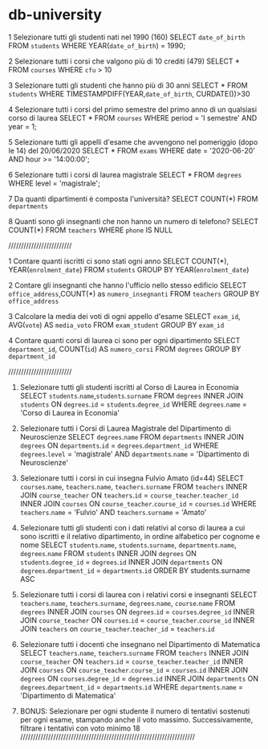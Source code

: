 # db-university

1
Selezionare tutti gli studenti nati nel 1990 (160)
SELECT `date_of_birth`
FROM `students`
WHERE YEAR(`date_of_birth`) = 1990;

2
Selezionare tutti i corsi che valgono più di 10 crediti (479)
SELECT \*
FROM `courses`
WHERE `cfu` > 10

3
Selezionare tutti gli studenti che hanno più di 30 anni
SELECT \*
FROM `students`
WHERE TIMESTAMPDIFF(YEAR,`date_of_birth`, CURDATE())>30

4
Selezionare tutti i corsi del primo semestre del primo anno di un qualsiasi corso di
laurea
SELECT \*
FROM `courses`
WHERE period = 'I semestre' AND year = 1;

5
Selezionare tutti gli appelli d'esame che avvengono nel pomeriggio (dopo le 14) del
20/06/2020
SELECT \*
FROM `exams`
WHERE date = '2020-06-20' AND hour >= '14:00:00';

6
Selezionare tutti i corsi di laurea magistrale
SELECT \*
FROM `degrees`
WHERE level = 'magistrale';

7
Da quanti dipartimenti è composta l'università?
SELECT COUNT(\*)
FROM `departments`

8 Quanti sono gli insegnanti che non hanno un numero di telefono?
SELECT COUNT(\*)
FROM `teachers`
WHERE `phone` IS NULL

/////////////////////////

1 Contare quanti iscritti ci sono stati ogni anno
SELECT COUNT(\*), YEAR(`enrolment_date`)
FROM `students`
GROUP BY YEAR(`enrolment_date`)

2 Contare gli insegnanti che hanno l'ufficio nello stesso edificio
SELECT `office_address`,COUNT(\*) as `numero_insegnanti`
FROM `teachers`
GROUP BY `office_address`

3 Calcolare la media dei voti di ogni appello d'esame
SELECT `exam_id`, AVG(`vote`) AS `media_voto`
FROM `exam_student`
GROUP BY `exam_id`

4 Contare quanti corsi di laurea ci sono per ogni dipartimento
SELECT `department_id`, COUNT(`id`) AS `numero_corsi`
FROM `degrees`
GROUP BY `department_id`

/////////////////////////

1. Selezionare tutti gli studenti iscritti al Corso di Laurea in Economia
   SELECT `students`.`name`,`students`.`surname`
   FROM `degrees`
   INNER JOIN `students` ON `degrees`.`id` = `students`.`degree_id`
   WHERE `degrees`.`name` = 'Corso di Laurea in Economia'

2. Selezionare tutti i Corsi di Laurea Magistrale del Dipartimento di
   Neuroscienze
   SELECT `degrees`.`name`
   FROM `departments`
   INNER JOIN `degrees` ON `departments`.`id` = `degrees`.`department_id`
   WHERE `degrees`.`level` = 'magistrale' AND `departments`.`name` = 'Dipartimento di Neuroscienze'

3. Selezionare tutti i corsi in cui insegna Fulvio Amato (id=44)
   SELECT `courses`.`name`, `teachers`.`name`, `teachers`.`surname`
   FROM `teachers`
   INNER JOIN `course_teacher` ON `teachers`.`id` = `course_teacher`.`teacher_id`
   INNER JOIN `courses` ON `course_teacher`.`course_id` = `courses`.`id`
   WHERE `teachers`.`name` = 'Fulvio' AND `teachers`.`surname` = 'Amato'

4. Selezionare tutti gli studenti con i dati relativi al corso di laurea a cui
   sono iscritti e il relativo dipartimento, in ordine alfabetico per cognome e
   nome
   SELECT `students`.`name`, `students`.`surname`, `departments`.`name`, `degrees`.`name`
   FROM `students`
   INNER JOIN `degrees` ON `students`.`degree_id` = `degrees`.`id`
   INNER JOIN `departments` ON `degrees`.`department_id` = `departments`.`id`
   ORDER BY students.surname ASC
5. Selezionare tutti i corsi di laurea con i relativi corsi e insegnanti
   SELECT `teachers`.`name`, `teachers`.`surname`, `degrees`.`name`, `course`.`name`
   FROM `degrees`
   INNER JOIN `courses` ON `degrees`.`id` = `courses`.`degree_id`
   INNER JOIN `course_teacher` ON `courses`.`id` = `course_teacher`.`course_id`
   INNER JOIN `teachers` on `course_teacher`.`teacher_id` = `teachers`.`id`

6. Selezionare tutti i docenti che insegnano nel Dipartimento di
   Matematica
   SELECT `teachers`.`name`, `teachers`.`surname`
   FROM `teachers`
   INNER JOIN `course_teacher` ON `teachers`.`id` = `course_teacher`.`teacher_id`
   INNER JOIN `courses` ON `course_teacher`.`course_id` = `courses`.`id`
   INNER JOIN `degrees` ON `courses`.`degree_id` = `degrees`.`id`
   INNER JOIN `departments` ON `degrees`.`department_id` = `departments`.`id`
   WHERE `departments`.`name` = 'Dipartimento di Matematica'
7. BONUS: Selezionare per ogni studente il numero di tentativi sostenuti
   per ogni esame, stampando anche il voto massimo. Successivamente,
   filtrare i tentativi con voto minimo 18
   /////////////////////////////////////////////////////////////////////
